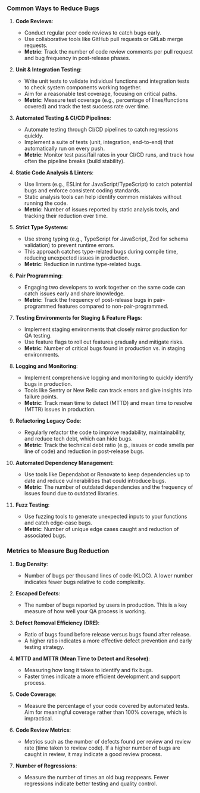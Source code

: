 ### Common Ways to Reduce Bugs

1. **Code Reviews**:
   - Conduct regular peer code reviews to catch bugs early.
   - Use collaborative tools like GitHub pull requests or GitLab merge requests.
   - **Metric**: Track the number of code review comments per pull request and bug frequency in post-release phases.

2. **Unit & Integration Testing**:
   - Write unit tests to validate individual functions and integration tests to check system components working together.
   - Aim for a reasonable test coverage, focusing on critical paths.
   - **Metric**: Measure test coverage (e.g., percentage of lines/functions covered) and track the test success rate over time.

3. **Automated Testing & CI/CD Pipelines**:
   - Automate testing through CI/CD pipelines to catch regressions quickly.
   - Implement a suite of tests (unit, integration, end-to-end) that automatically run on every push.
   - **Metric**: Monitor test pass/fail rates in your CI/CD runs, and track how often the pipeline breaks (build stability).

4. **Static Code Analysis & Linters**:
   - Use linters (e.g., ESLint for JavaScript/TypeScript) to catch potential bugs and enforce consistent coding standards.
   - Static analysis tools can help identify common mistakes without running the code.
   - **Metric**: Number of issues reported by static analysis tools, and tracking their reduction over time.

5. **Strict Type Systems**:
   - Use strong typing (e.g., TypeScript for JavaScript, Zod for schema validation) to prevent runtime errors.
   - This approach catches type-related bugs during compile time, reducing unexpected issues in production.
   - **Metric**: Reduction in runtime type-related bugs.

6. **Pair Programming**:
   - Engaging two developers to work together on the same code can catch issues early and share knowledge.
   - **Metric**: Track the frequency of post-release bugs in pair-programmed features compared to non-pair-programmed.

7. **Testing Environments for Staging & Feature Flags**:
   - Implement staging environments that closely mirror production for QA testing.
   - Use feature flags to roll out features gradually and mitigate risks.
   - **Metric**: Number of critical bugs found in production vs. in staging environments.

8. **Logging and Monitoring**:
   - Implement comprehensive logging and monitoring to quickly identify bugs in production.
   - Tools like Sentry or New Relic can track errors and give insights into failure points.
   - **Metric**: Track mean time to detect (MTTD) and mean time to resolve (MTTR) issues in production.

9. **Refactoring Legacy Code**:
   - Regularly refactor the code to improve readability, maintainability, and reduce tech debt, which can hide bugs.
   - **Metric**: Track the technical debt ratio (e.g., issues or code smells per line of code) and reduction in post-release bugs.

10. **Automated Dependency Management**:
    - Use tools like Dependabot or Renovate to keep dependencies up to date and reduce vulnerabilities that could introduce bugs.
    - **Metric**: The number of outdated dependencies and the frequency of issues found due to outdated libraries.

11. **Fuzz Testing**:
    - Use fuzzing tools to generate unexpected inputs to your functions and catch edge-case bugs.
    - **Metric**: Number of unique edge cases caught and reduction of associated bugs.

### Metrics to Measure Bug Reduction

1. **Bug Density**: 
   - Number of bugs per thousand lines of code (KLOC). A lower number indicates fewer bugs relative to code complexity.

2. **Escaped Defects**:
   - The number of bugs reported by users in production. This is a key measure of how well your QA process is working.

3. **Defect Removal Efficiency (DRE)**:
   - Ratio of bugs found before release versus bugs found after release.
   - A higher ratio indicates a more effective defect prevention and early testing strategy.

4. **MTTD and MTTR (Mean Time to Detect and Resolve)**:
   - Measuring how long it takes to identify and fix bugs.
   - Faster times indicate a more efficient development and support process.

5. **Code Coverage**:
   - Measure the percentage of your code covered by automated tests. Aim for meaningful coverage rather than 100% coverage, which is impractical.

6. **Code Review Metrics**:
   - Metrics such as the number of defects found per review and review rate (time taken to review code). If a higher number of bugs are caught in review, it may indicate a good review process.

7. **Number of Regressions**:
   - Measure the number of times an old bug reappears. Fewer regressions indicate better testing and quality control.
